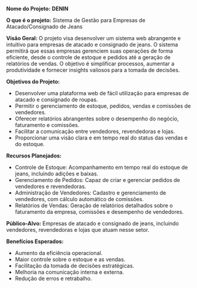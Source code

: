 **Nome do Projeto:** 
**DENIN**

**O que é o projeto:**
Sistema de Gestão para Empresas de Atacado/Consignado de Jeans

**Visão Geral:**
O projeto visa desenvolver um sistema web abrangente e intuitivo para empresas de atacado e consignado de jeans. O sistema permitirá que essas empresas gerenciem suas operações de forma eficiente, desde o controle de estoque e pedidos até a geração de relatórios de vendas. O objetivo é simplificar processos, aumentar a produtividade e fornecer insights valiosos para a tomada de decisões.

**Objetivos do Projeto:**

- Desenvolver uma plataforma web de fácil utilização para empresas de atacado e consignado de roupas.
- Permitir o gerenciamento de estoque, pedidos, vendas e comissões de vendedores.
- Oferecer relatórios abrangentes sobre o desempenho do negócio, faturamento e comissões.
- Facilitar a comunicação entre vendedores, revendedoras e lojas.
- Proporcionar uma visão clara e em tempo real do status das vendas e do estoque.

**Recursos Planejados:**

- Controle de Estoque: Acompanhamento em tempo real do estoque de jeans, incluindo adições e baixas.
- Gerenciamento de Pedidos: Capaz de criar e gerenciar pedidos de vendedores e revendedoras.
- Administração de Vendedores: Cadastro e gerenciamento de vendedores, com cálculo automático de comissões.
- Relatórios de Vendas: Geração de relatórios detalhados sobre o faturamento da empresa, comissões e desempenho de vendedores.

**Público-Alvo:**
Empresas de atacado e consignado de jeans, incluindo vendedores, revendedoras e lojas que atuam nesse setor.

**Benefícios Esperados:**

- Aumento da eficiência operacional.
- Maior controle sobre o estoque e as vendas.
- Facilitação da tomada de decisões estratégicas.
- Melhoria na comunicação interna e externa.
- Redução de erros e retrabalho.
